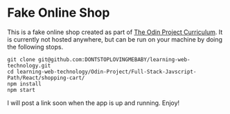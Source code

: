 # Fake Online Shop

This is a fake online shop created as part of [The Odin Project Curriculum](https://www.theodinproject.com/). It is currently not hosted anywhere, but can be run on your machine by doing the following stops. 

    git clone git@github.com:DONTSTOPLOVINGMEBABY/learning-web-technology.git
    cd learning-web-technology/Odin-Project/Full-Stack-Javscript-Path/React/shopping-cart/
    npm install 
    npm start

I will post a link soon when the app is up and running. Enjoy!